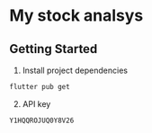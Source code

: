 # My stock analsys

## Getting Started


1. Install project dependencies

```bash
flutter pub get
```


2. API key

```bash
Y1HQQROJUQ0Y8V26
```
